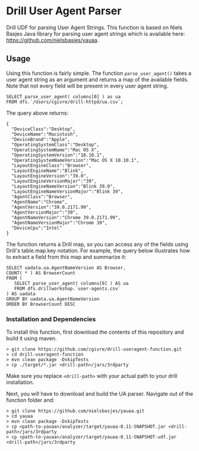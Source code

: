 # Drill User Agent Parser
Drill UDF for parsing User Agent Strings.
This function is based on Niels Basjes Java library for parsing user agent strings which is available here:  https://github.com/nielsbasjes/yauaa.

## Usage
Using this function is fairly simple. The function `parse_user_agent()` takes a user agent string as an argument and returns a map of the available fields.  Note that not every field will be present in every user agent string. 
```
SELECT parse_user_agent( columns[0] ) as ua 
FROM dfs.`/Users/cgivre/drill-httpd/ua.csv`;
```
The query above returns:
```
{
  "DeviceClass":"Desktop",
  "DeviceName":"Macintosh",
  "DeviceBrand":"Apple",
  "OperatingSystemClass":"Desktop",
  "OperatingSystemName":"Mac OS X",
  "OperatingSystemVersion":"10.10.1",
  "OperatingSystemNameVersion":"Mac OS X 10.10.1",
  "LayoutEngineClass":"Browser",
  "LayoutEngineName":"Blink",
  "LayoutEngineVersion":"39.0",
  "LayoutEngineVersionMajor":"39",
  "LayoutEngineNameVersion":"Blink 39.0",
  "LayoutEngineNameVersionMajor":"Blink 39",
  "AgentClass":"Browser",
  "AgentName":"Chrome",
  "AgentVersion":"39.0.2171.99",
  "AgentVersionMajor":"39",
  "AgentNameVersion":"Chrome 39.0.2171.99",
  "AgentNameVersionMajor":"Chrome 39",
  "DeviceCpu":"Intel"
}
```
The function returns a Drill map, so you can access any of the fields using Drill's table.map.key notation.  For example, the query below illustrates how to extract a field from this map and summarize it:

```
SELECT uadata.ua.AgentNameVersion AS Browser,
COUNT( * ) AS BrowserCount
FROM (
   SELECT parse_user_agent( columns[0] ) AS ua
   FROM dfs.drillworkshop.`user-agents.csv`
) AS uadata
GROUP BY uadata.ua.AgentNameVersion
ORDER BY BrowserCount DESC
```

### Installation and Dependencies
To install this function, first download the contents of this repository and build it using maven.
```
> git clone https://github.com/cgivre/drill-useragent-function.git
> cd drill-useragent-function
> mvn clean package -DskipTests
> cp ./target/*.jar <drill-path>/jars/3rdparty
```
Make sure you replace `<drill-path>` with your actual path to your drill installation.  

Next, you will have to download and build the UA parser.  Navigate out of the function folder and:
```
> git clone https://github.com/nielsbasjes/yauaa.git
> cd yauaa
> mvn clean package -DskipTests
> cp <path-to-yauaa>/analyzer/target/yauaa-0.11-SNAPSHOT.jar <drill-path>/jars/3rdparty
> cp <path-to-yauaa>/analyzer/target/yauaa-0.11-SNAPSHOT-udf.jar <drill-path>/jars/3rdparty
```
